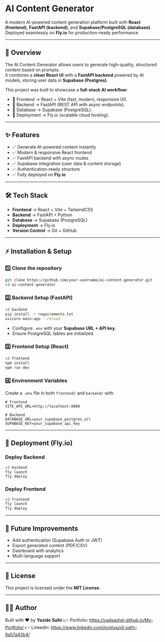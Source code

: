 # AI Content Generator

A modern AI-powered content generation platform built with **React (frontend)**, **FastAPI (backend)**, and **Supabase/PostgreSQL (database)**.  
Deployed seamlessly on **Fly.io** for production-ready performance.  

---

## 📖 Overview

The AI Content Generator allows users to generate high-quality, structured content based on prompts.  
It combines a **clean React UI** with a **FastAPI backend** powered by AI models, storing user data in **Supabase (Postgres)**.  

This project was built to showcase a **full-stack AI workflow**:  
- 🔹 Frontend → React + Vite (fast, modern, responsive UI).  
- 🔹 Backend → FastAPI (REST API with async endpoints).  
- 🔹 Database → Supabase (PostgreSQL).  
- 🔹 Deployment → Fly.io (scalable cloud hosting).  

---

## ✨ Features

- ✅ Generate AI-powered content instantly  
- ✅ Modern & responsive React frontend  
- ✅ FastAPI backend with async routes  
- ✅ Supabase integration (user data & content storage)  
- ✅ Authentication-ready structure  
- ✅ Fully deployed on **Fly.io**  

---

## 🛠️ Tech Stack

- **Frontend** → React + Vite + TailwindCSS  
- **Backend** → FastAPI + Python  
- **Database** → Supabase (PostgreSQL)  
- **Deployment** → Fly.io  
- **Version Control** → Git + GitHub  

---

## ⚡ Installation & Setup

### 1️⃣ Clone the repository
```bash
git clone https://github.com/your-username/ai-content-generator.git
cd ai-content-generator
````

### 2️⃣ Backend Setup (FastAPI)

```bash
cd backend
pip install -r requirements.txt
uvicorn main:app --reload
```

* Configure `.env` with your **Supabase URL + API key**.
* Ensure PostgreSQL tables are initialized.

### 3️⃣ Frontend Setup (React)

```bash
cd frontend
npm install
npm run dev
```

### 4️⃣ Environment Variables

Create a `.env` file in both `frontend/` and `backend/` with:

```
# Frontend
VITE_API_URL=http://localhost:8000

# Backend
DATABASE_URL=your_supabase_postgres_url
SUPABASE_KEY=your_supabase_api_key
```

---

## 🚀 Deployment (Fly.io)

### Deploy Backend

```bash
cd backend
fly launch
fly deploy
```

### Deploy Frontend

```bash
cd frontend
fly launch
fly deploy
```

---

## 🔮 Future Improvements

* Add authentication (Supabase Auth or JWT)
* Export generated content (PDF/CSV)
* Dashboard with analytics
* Multi-language support

---

## 📜 License

This project is licensed under the **MIT License**.

---

## 👨‍💻 Author

Built with ❤️ by **Yazide Salhi**
👉 Portfolio: https://yadsashel.github.io/My-Portfolio/
👉 LinkedIn: https://www.linkedin.com/in/elyazid-salhi-8a57a42b4/